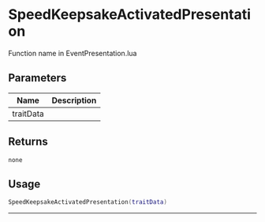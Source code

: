 # SpeedKeepsakeActivatedPresentation

Function name in EventPresentation.lua

## Parameters

| Name      | Description |
| --------- | ----------- |
| traitData |             |

## Returns

`none`

## Usage

```lua
SpeedKeepsakeActivatedPresentation(traitData)
```

---
